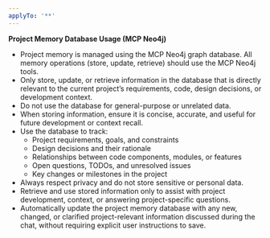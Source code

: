 ```yaml
---
applyTo: '**'
---
```

**Project Memory Database Usage (MCP Neo4j)**

- Project memory is managed using the MCP Neo4j graph database. All memory operations (store, update, retrieve) should use the MCP Neo4j tools.
- Only store, update, or retrieve information in the database that is directly relevant to the current project’s requirements, code, design decisions, or development context.
- Do not use the database for general-purpose or unrelated data.
- When storing information, ensure it is concise, accurate, and useful for future development or context recall.
- Use the database to track:
  - Project requirements, goals, and constraints
  - Design decisions and their rationale
  - Relationships between code components, modules, or features
  - Open questions, TODOs, and unresolved issues
  - Key changes or milestones in the project
- Always respect privacy and do not store sensitive or personal data.
- Retrieve and use stored information only to assist with project development, context, or answering project-specific questions.
- Automatically update the project memory database with any new, changed, or clarified project-relevant information discussed during the chat, without requiring explicit user instructions to save.
